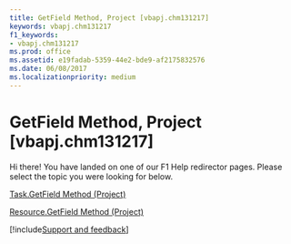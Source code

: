 ```yaml
---
title: GetField Method, Project [vbapj.chm131217]
keywords: vbapj.chm131217
f1_keywords:
- vbapj.chm131217
ms.prod: office
ms.assetid: e19fadab-5359-44e2-bde9-af2175832576
ms.date: 06/08/2017
ms.localizationpriority: medium
---
```



# GetField Method, Project [vbapj.chm131217]

Hi there! You have landed on one of our F1 Help redirector pages. Please select the topic you were looking for below.

[Task.GetField Method (Project)](https://msdn.microsoft.com/library/1e5442d1-e36a-bb1c-253c-a2222a6a2fb5%28Office.15%29.aspx)

[Resource.GetField Method (Project)](https://msdn.microsoft.com/library/36fbbc13-272e-72f4-ebbe-2c13f67abbe7%28Office.15%29.aspx)

[!include[Support and feedback](~/includes/feedback-boilerplate.md)]